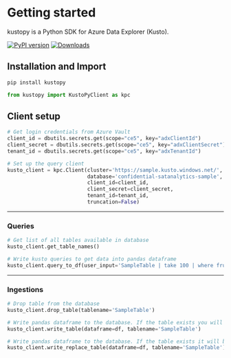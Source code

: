 # Getting started
kustopy is a Python SDK for Azure Data Explorer (Kusto).

[![PyPI version](https://badge.fury.io/py/kustopy.svg)](https://badge.fury.io/py/kustopy)
[![Downloads](https://pepy.tech/badge/kustopy)](https://pepy.tech/project/kustopy)
## Installation and Import
```bash
pip install kustopy
```

```python
from kustopy import KustoPyClient as kpc
```
## Client setup
```python
# Get login credentials from Azure Vault
client_id = dbutils.secrets.get(scope="ce5", key="adxClientId")
client_secret = dbutils.secrets.get(scope="ce5", key="adxClientSecret")
tenant_id = dbutils.secrets.get(scope="ce5", key="adxTenantId")

# Set up the query client
kusto_client = kpc.Client(cluster='https://sample.kusto.windows.net/',
                          database='confidential-satanalytics-sample',
                          client_id=client_id,
                          client_secret=client_secret,
                          tenant_id=tenant_id,
                          truncation=False)
```
---
### Queries
```python
# Get list of all tables available in database
kusto_client.get_table_names()
```

```python
# Write kusto queries to get data into pandas dataframe
kusto_client.query_to_df(user_input='SampleTable | take 100 | where fruit=="apple"')
```

---
### Ingestions


```python
# Drop table from the database
kusto_client.drop_table(tablename='SampleTable')
```

```python
# Write pandas dataframe to the database. If the table exists you will get an Error.
kusto_client.write_table(dataframe=df, tablename='SampleTable')
```

```python
# Write pandas dataframe to the database. If the table exists it will be replaced.
kusto_client.write_replace_table(dataframe=df, tablename='SampleTable')
```